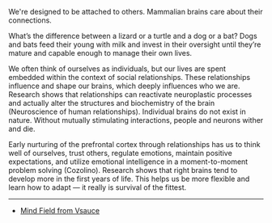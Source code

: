 We're designed to be attached to others. Mammalian brains care about their connections.

What’s the difference between a lizard or a turtle and a dog or a bat? Dogs and bats feed their young with milk and invest in their oversight until they’re mature and capable enough to manage their own lives.

We often think of ourselves as individuals, but our lives are spent embedded within the context of social relationships. These relationships influence and shape our brains, which deeply influences who we are. Research shows that relationships can reactivate neuroplastic processes and actually alter the structures and biochemistry of the brain (Neuroscience of human relationships). Individual brains do not exist in nature. Without mutually stimulating interactions, people and neurons wither and die.

Early nurturing of the prefrontal cortex through relationships has us to think well of ourselves, trust others, regulate emotions, maintain positive expectations, and utilize emotional intelligence in a moment-to-moment problem solving (Cozolino). Research shows that right brains tend to develop more in the first years of life. This helps us be more flexible and learn how to adapt — it really is survival of the fittest.

---

- [Mind Field from Vsauce](https://www.youtube.com/playlist?list=PLZRRxQcaEjA4qyEuYfAMCazlL0vQDkIj2)